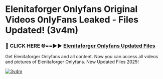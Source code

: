 # Elenitaforger Onlyfans Original Videos 0nlyFans Leaked - Files Updated! (3v4m)

<h3>🔴 CLICK HERE 🌐==►► <a href="https://tinyurl.com/2m67pmp6" rel="nofollow">Elenitaforger Onlyfans Updated Files</a></h3>

Get Elenitaforger Onlyfans and all content. Now you can access all videos and pictures of Elenitaforger Onlyfans. New Updated Files 2025!

[![3v4m](https://i.imgur.com/H4QAA4z.gif)](https://tinyurl.com/2m67pmp6)